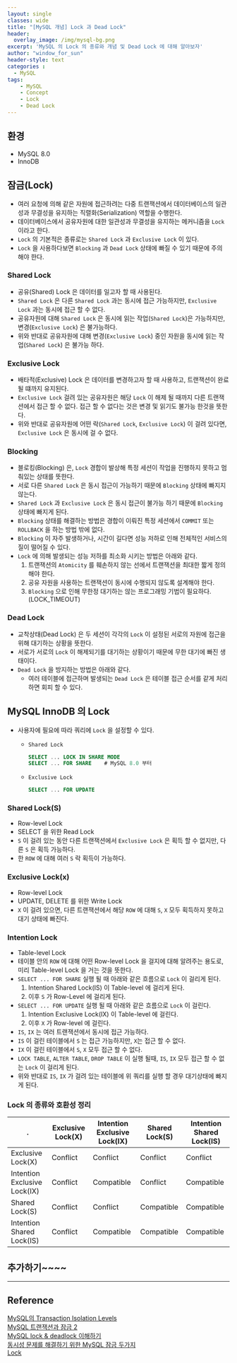 ```yaml
--- 
layout: single
classes: wide
title: "[MySQL 개념] Lock 과 Dead Lock"
header:
  overlay_image: /img/mysql-bg.png
excerpt: 'MySQL 의 Lock 의 종류와 개념 및 Dead Lock 에 대해 알아보자'
author: "window_for_sun"
header-style: text
categories :
  - MySQL
tags:
    - MySQL
    - Concept
    - Lock
    - Dead Lock
---  
```


## 환경
- MySQL 8.0
- InnoDB


## 잠금(Lock)
- 여러 요청에 의해 같은 자원에 접근하려는 다중 트랜잭션에서 데이터베이스의 일관성과 무결성을 유지하는 직렬화(Serialization) 역할을 수행한다.
- 데이터베이스에서 공유자원에 대한 일관성과 무결성을 유지하는 메커니즘을 `Lock` 이라고 한다.
- `Lock` 의 기본적은 종류로는 `Shared Lock` 과 `Exclusive Lock` 이 있다.
- `Lock` 을 사용하다보면 `Blocking` 과 `Dead Lock` 상태에 빠질 수 있기 때문에 주의 해야 한다.

### Shared Lock
- 공유(Shared) Lock 은 데이터를 일고자 할 때 사용된다.
- `Shared Lock` 은 다른 `Shared Lock` 과는 동시에 접근 가능하지만, `Exclusive Lock` 과는 동시에 접근 할 수 없다.
- 공유자원에 대해 `Shared Lock` 은 동시에 읽는 작업(`Shared Lock`)은 가능하지만, 변경(`Exclusive Lock`) 은 불가능하다.
- 위와 반대로 공유자원에 대해 변경(`Exclusive Lock`) 중인 자원을 동시에 읽는 작업(`Shared Lock`) 은 불가능 하다.

### Exclusive Lock
- 배타적(Exclusive) Lock 은 데이터를 변경하고자 할 때 사용하고, 트랜잭션이 완료될 떄까지 유지된다.
- `Exclusive Lock` 걸려 있는 공유자원은 해당 `Lock` 이 해제 될 때까지 다른 트랜잭션에서 접근 할 수 없다. 접근 할 수 없다는 것은 변경 및 읽기도 불가능 한것을 뜻한다.
- 위와 반대로 공유자원에 어떤 락(`Shared Lock`, `Exclusive Lock`) 이 걸려 있다면, `Exclusive Lock` 은 동시에 걸 수 없다.

### Blocking
- 블로킹(Blocking) 은, `Lock` 경합이 발상해 특정 세션이 작업을 진행하지 못하고 멈춰있는 상태를 뜻한다.
- 서로 다른 `Shared Lock` 은 동시 접근이 가능하기 때문에 `Blocking` 상태에 빠지지 않는다.
- `Shared Lock` 과 `Exclusive Lock` 은 동시 접근이 불가능 하기 때문에 `Blocking` 상태에 빠지게 된다.
- `Blocking` 상태를 해결하는 방법은 경합이 이뤄진 특정 세션에서 `COMMIT` 또는 `ROLLBACK` 을 하는 방법 밖에 없다.
- `Blocking` 이 자주 발생하거나, 시간이 길다면 성능 저하로 인해 전체적인 서비스의 질이 떨어질 수 있다.
- `Lock` 에 의해 발생되는 성능 저하를 최소화 시키는 방법은 아래와 같다.
	1. 트랜잭션의 `Atomicity` 를 훼손하지 않는 선에서 트랜잭션을 최대한 짧게 정의 해야 한다.
	1. 공유 자원을 사용하는 트랜잭션이 동시에 수행되지 않도록 설계해야 한다.
	1. `Blocking` 으로 인해 무한정 대기하는 않는 프로그래밍 기법이 필요하다. (LOCK_TIMEOUT)
	
### Dead Lock
- 교착상태(Dead Lock) 은 두 세션이 각각의 `Lock` 이 설정된 서로의 자원에 접근을 위해 대기하는 상황을 뜻한다.
- 서로가 서로의 `Lock` 이 해제되기를 대기하는 상황이기 때문에 무한 대기에 빠진 생태이다.
- `Dead Lock` 을 방지하는 방법은 아래와 같다.
	- 여러 테이블에 접근하며 발생되는 `Dead Lock` 은 테이블 접근 순서를 같게 처리하면 회피 할 수 있다.
	
## MySQL InnoDB 의 Lock
- 사용자에 필요에 따라 쿼리에 `Lock` 을 설정할 수 있다.
	- `Shared Lock`
		
		```sql
		SELECT ... LOCK IN SHARE MODE
		SELECT ... FOR SHARE 	# MySQL 8.0 부터
		```  
		
	- `Exclusive Lock`
	
		```sql
		SELECT ... FOR UPDATE
		```  

### Shared Lock(S)
- Row-level Lock
- SELECT 을 위한 Read Lock
- `S` 이 걸려 있는 동안 다른 트랜잭션에서 `Exclusive Lock` 은 획득 할 수 없지만, 다른 `S` 은 획득 가능하다.
- 한 `ROW` 에 대해 여러 `S` 락 획득이 가능하다.

### Exclusive Lock(x)
- Row-level Lock
- UPDATE, DELETE 를 위한 Write Lock
- `X` 이 걸려 있으면, 다른 트랜잭션에서 해당 `ROW` 에 대해 `S`, `X` 모두 획득하지 못하고 대기 상태에 빠진다.

### Intention Lock
- Table-level Lock
- 테이블 안의 `ROW` 에 대해 어떤 Row-level Lock 을 걸지에 대해 알려주는 용도로, 미리 Table-level Lock 을 거는 것을 뜻한다.
- `SELECT ... FOR SHARE` 실행 될 때 아래와 같은 흐름으로 `Lock` 이 걸리게 된다.
	1. Intention Shared Lock(IS) 이 Table-level 에 걸리게 된다.
	1. 이후 `S` 가 Row-Level 에 걸리게 된다.
- `SELECT ... FOR UPDATE` 실행 될 때 아래와 같은 흐름으로 `Lock` 이 걸린다.
	1. Intention Exclusive Lock(IX) 이 Table-level 에 걸린다.
	1. 이후 `X` 가 Row-level 에 걸린다.
- `IS`, `IX` 는 여러 트랜잭션에서 동시에 접근 가능하다.
- `IS` 이 걸린 테이블에서 `S` 는 접근 가능하지만, `X`는 접근 할 수 없다.
- `IX` 이 걸린 테이블에서 `S`, `X` 모두 접근 할 수 없다.
- `LOCK TABLE`, `ALTER TABLE`, `DROP TABLE` 이 실행 될때, `IS`, `IX` 모두 접근 할 수 없는 `Lock` 이 걸리게 된다. 
- 위와 반대로 `IS`, `IX` 가 걸려 있는 테이블에 위 쿼리를 실행 할 경우 대기상태에 빠지게 된다.

### Lock 의 종류와 호환성 정리

. |Exclusive Lock(X)|Intention Exclusive Lock(IX)|Shared Lock(S)|Intention Shared Lock(IS)
---|---|---|---|---
Exclusive Lock(X)|Conflict|Conflict|Conflict|Conflict
Intention Exclusive Lock(IX)|Conflict|Compatible|Conflict|Compatible
Shared Lock(S)|Conflict|Conflict|Compatible|Compatible
Intention Shared Lock(IS)|Conflict|Compatible|Compatible|Compatible


## 추가하기~~~~


---
## Reference
[MySQL의 Transaction Isolation Levels](https://jupiny.com/2018/11/30/mysql-transaction-isolation-levels/)   
[MySQL 트랜잭션과 잠금 2](https://idea-sketch.tistory.com/47?category=547413)   
[MySQL lock & deadlock 이해하기](https://www.letmecompile.com/mysql-innodb-lock-deadlock/)   
[동시성 문제를 해결하기 위한 MySQL 잠금 두가지](https://sangheon.com/%EB%8F%99%EC%8B%9C%EC%84%B1-%EB%AC%B8%EC%A0%9C%EB%A5%BC-%ED%95%B4%EA%B2%B0%ED%95%98%EA%B8%B0-%EC%9C%84%ED%95%9C-mysql-%EC%9E%A0%EA%B8%88-%EB%91%90%EA%B0%80%EC%A7%80/)   
[Lock](http://www.dbguide.net/db.db?cmd=view&boardUid=148215&boardConfigUid=9&categoryUid=216&boardIdx=138&boardStep=1)   